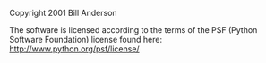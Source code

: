 Copyright 2001 Bill Anderson

The software is licensed according to the terms of the PSF (Python Software Foundation) license found here: http://www.python.org/psf/license/